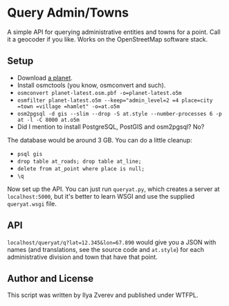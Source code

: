 # Query Admin/Towns

A simple API for querying administrative entities and towns for a point. Call
it a geocoder if you like. Works on the OpenStreetMap software stack.

## Setup

* Download [a planet](http://planet.openstreetmap.org/).
* Install osmctools (you know, osmconvert and such).
* `osmconvert planet-latest.osm.pbf -o=planet-latest.o5m`
* `osmfilter planet-latest.o5m --keep="admin_level=2 =4 place=city =town =village =hamlet" -o=at.o5m`
* `osm2pgsql -d gis --slim --drop -S at.style --number-processes 6 -p at -l -C 8000 at.o5m`
* Did I mention to install PostgreSQL, PostGIS and osm2pgsql? No?

The database would be around 3 GB. You can do a little cleanup:

* `psql gis`
* `drop table at_roads; drop table at_line;`
* `delete from at_point where place is null;`
* `\q`

Now set up the API. You can just run `queryat.py`, which creates a server at `localhost:5000`,
but it's better to learn WSGI and use the supplied `queryat.wsgi` file.

## API

`localhost/queryat/q?lat=12.345&lon=67.890` would give you a JSON with names (and translations,
see the source code and `at.style`) for each administrative division and town that have that point.

## Author and License

This script was written by Ilya Zverev and published under WTFPL.
